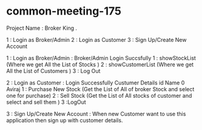 # common-meeting-175

Project Name : Broker King . 

1 : Login as Broker/Admin
2 : Login as Customer
3 : Sign Up/Create New Account





1 : Login as Broker/Admin : 
          Broker/Admin Login Succsfully
                             1 : showStockList (Where we get All the List of Stocks )
                             2 : showCustomerList (Where we get All the List of Customers )
                             3 : Log Out

2 : Login as Customer : 
                     Login Successfully
                      Custumer Details
                      id Name
                      0  Aviraj
                      1 : Purchase New Stock (Get the List of All of broker Stock and select one for purchase)
                      2 : Sell Stock (Get the List of All stocks of  customer and select and sell them )
                      3 :LogOut


3 : Sign Up/Create New Account : When new Customer want to use this application then sign up with customer details.
 